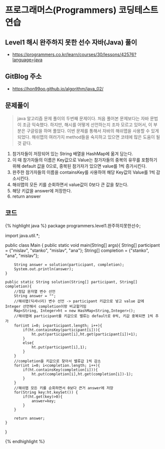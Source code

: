 # 프로그래머스(Programmers) 코딩테스트 연습

## Level1 해시 완주하지 못한 선수 자바(Java) 풀이

- https://programmers.co.kr/learn/courses/30/lessons/42576?language=java

## GitBlog 주소

- https://hon99oo.github.io/algorithm/java_02/

## 문제풀이
> java 알고리즘 문제 풀이의 두번째 문제이다. 처음 풀어본 문제보다는 자바 문법이 조금 익숙했다. 하지만, 해시를 어떻게 선언하는지 조차 모르고 있어서, 이 부분은 구글링을 하며 풀었다.
> 이번 문제를 통해서 자바의 해쉬맵을 사용할 수 있게 되었다. 해쉬맵의 여러가지 method들을 숙지하고 있으면 코테에 많은 도움이 될 것 같다.


1. 참가자들이 저장되어 있는 String 배열을 HashMap에 옮겨 담는다.
2. 이 때 참가자들의 이름은 Key값으로 Value는 참가자들의 중복의 유무를 포함하기 위해 default 값을 0으로, 중복된 참가자가 있으면 value를 1씩 증가시킨다.
3. 완주한 참가자들의 이름을 containsKey를 사용하여 해당 Key값의 Value를 1씩 감소시킨다.
4. 해쉬맵의 모든 키를 순회하면서 value값이 0보다 큰 값을 찾는다.
5. 해당 키값을 answer에 저장한다.
6. return answer

## 코드
{% highlight java %}
package programmers.level1.완주하지못한선수;

import java.util.*;

public class Main {
public static void main(String[] args){
String[] participant = {"mislav", "stanko", "mislav", "ana"};
String[] completion = {"stanko", "ana", "mislav"};

        String answer = solution(participant, completion);
        System.out.println(answer);
    }

    public static String solution(String[] participant, String[] completion){
        //정답 문자열 변수 선언
        String answer = "";
        //해쉬맵(딕셔너리) 변수 선언 -> participant 키값으로 넣고 value 값에 Integer 선언해서 completion이랑 비교할거임
        Map<String, Integer>ht = new HashMap<String,Integer>();
        //해쉬맵에 participant를 키값으로 밸류는 default로 0씩, 키값 중복되면 1씩 추가
        for(int i=0; i<participant.length; i++){
            if(ht.containsKey(participant[i])){
                ht.put(participant[i],ht.get(participant[i])+1);
            }
            else{
                ht.put(participant[i],1);
            }
        }
        //completion을 키값으로 찾아서 밸류값 1씩 감소
        for(int i=0; i<completion.length; i++){
            if(ht.containsKey(completion[i])){
                ht.put(completion[i],ht.get(completion[i])-1);
            }
        }
        //해쉬맵 모든 키를 순회하면서 0보다 큰거 answer에 저장
        for(String key:ht.keySet()) {
            if(ht.get(key)>0){
                answer=key;
            }
        }

        return answer;
    }

}

{% endhighlight %}


